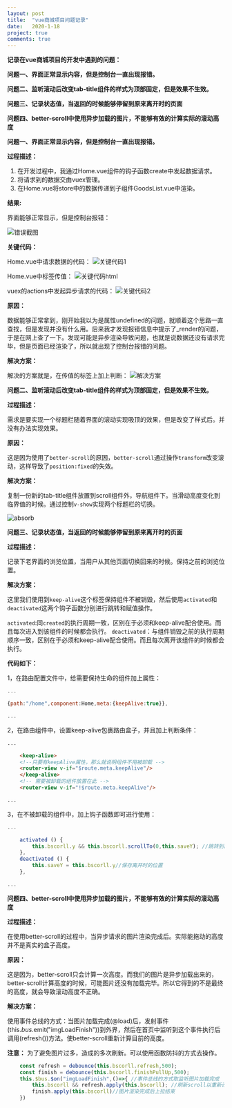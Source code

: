 ```yaml
---
layout: post
title:  "vue商城项目问题记录"
date:   2020-1-18
project: true
comments: true
---
```


**记录在vue商城项目的开发中遇到的问题：**

**问题一、界面正常显示内容，但是控制台一直出现报错。**

**问题二、监听滚动后改变tab-title组件的样式为顶部固定，但是效果不生效。**

**问题三、记录状态值，当返回的时候能够停留到原来离开时的页面**

**问题四、better-scroll中使用异步加载的图片，不能够有效的计算实际的滚动高度**


**问题一、界面正常显示内容，但是控制台一直出现报错。**


**过程描述：**

1. 在开发过程中，我通过Home.vue组件的钩子函数create中发起数据请求。
2. 将请求到的数据交由vuex管理。
3. 在Home.vue将store中的数据传递到子组件GoodsList.vue中渲染。

**结果:**

界面能够正常显示，但是控制台报错：

![错误截图](../assets/img/vue-pro/first-question.png)

**关键代码：**

Home.vue中请求数据的代码：
![关键代码1](../assets/img/vue-pro/second-question.png)

Home.vue中标签传值：
![关键代码html](../assets/img/vue-pro/four-html.png)

vuex的actions中发起异步请求的代码：
![关键代码2](../assets/img/vue-pro/three-question.png)

**原因：**

数据能够正常拿到，刚开始我以为是属性undefined的问题，就顺着这个思路一直查找，但是发现并没有什么用。后来我才发现报错信息中提示了_render的问题，于是在网上查了一下。发现可能是异步渲染导致问题，也就是说数据还没有请求完毕，但是页面已经渲染了，所以就出现了控制台报错的问题。

**解决方案：**

解决的方案就是，在传值的标签上加上判断：
![解决方案](../assets/img/vue-pro/five-html.png)

**问题二、监听滚动后改变tab-title组件的样式为顶部固定，但是效果不生效。**

**过程描述：**

需求是要实现一个标题栏随着界面的滚动实现吸顶的效果，但是改变了样式后。并没有办法实现效果。

**原因：**

这是因为使用了`better-scroll`的原因，`better-scroll`通过操作`transform`改变滚动，这样导致了`position:fixed`的失效。

**解决方案：**

复制一份新的tab-title组件放置到scroll组件外，导航组件下。当滑动高度变化到临界值的时候。通过控制`v-show`实现两个标题栏的切换。

![absorb](../assets/img/vue-pro/absorb.gif)

**问题三、记录状态值，当返回的时候能够停留到原来离开时的页面**

**过程描述：**

记录下老界面的浏览位置，当用户从其他页面切换回来的时候。保持之前的浏览位置。

**解决方案：**

这里我们使用到`keep-alive`这个标签保持组件不被销毁，然后使用`activated`和`deactivated`这两个钩子函数分别进行跳转和赋值操作。

`activated`:同`created`的执行周期一致，区别在于必须和keep-alive配合使用。而且每次进入到该组件的时候都会执行。
`deactivated`：与组件销毁之前的执行周期顺序一致，区别在于必须和keep-alive配合使用。而且每次离开该组件的时候都会执行。

**代码如下：**

1，在路由配置文件中，给需要保持生命的组件加上属性：

````js
...

{path:"/home",component:Home,meta:{keepAlive:true}},

...

````
2，在路由组件中，设置keep-alive包裹路由盒子，并且加上判断条件：

````html
...

    <keep-alive>
    <!--只要有keepAlive属性，那么就说明组件不用被卸载 -->
    <router-view v-if="$route.meta.keepAlive"/> 
    </keep-alive>
    <!-- 需要被卸载的组件放置在此 -->
    <router-view v-if="!$route.meta.keepAlive"/>

...

````

3，在不被卸载的组件中，加上钩子函数即可进行使用：

````js
...

    activated () {
        this.bscorll.y && this.bscorll.scrollTo(0,this.saveY); //跳转到离开时的位置
    },
    deactivated () {
        this.saveY = this.bscorll.y//保存离开时的位置
    },

...

````

**问题四、better-scroll中使用异步加载的图片，不能够有效的计算实际的滚动高度**

**过程描述：**

在使用better-scroll的过程中，当异步请求的图片渲染完成后。实际能拖动的高度并不是真实的盒子高度。

**原因：**

这是因为，better-scroll只会计算一次高度。而我们的图片是异步加载出来的，better-scroll计算高度的时候，可能图片还没有加载完毕。所以它得到的不是最终的高度，就会导致滚动高度不正确。

**解决方案：**

使用事件总线的方式：当图片加载完成(@load)后，发射事件(this.$bus.$emit("imgLoadFinish"))到外界，然后在首页中监听到这个事件执行后调用(refresh())方法。使better-scroll重新计算目前的高度。

**注意：** 为了避免图片过多，造成的多次刷新。可以使用函数防抖的方式去操作。

````js
    const refresh = debounce(this.bscorll.refresh,500);
    const finish = debounce(this.bscorll.finishPullUp,500);
    this.$bus.$on("imgLoadFinish",()=>{ //事件总线的方式取监听图片加载完成
        this.bscorll && refresh.apply(this.bscorll); //刷新scroll以重新计算高度
        finish.apply(this.bscorll)//图片渲染完成后上拉结束
    })
````